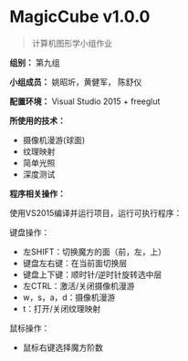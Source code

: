 # MagicCube v1.0.0

> 计算机图形学小组作业

**组别：** 第九组

**小组成员：** 姚昭圻，黄健军， 陈舒仪

**配置环境：** Visual Studio 2015 + freeglut

**所使用的技术：**

* 摄像机漫游(球面)
* 纹理映射
* 简单光照
* 深度测试

**程序相关操作：**

使用VS2015编译并运行项目，运行可执行程序：

键盘操作：

* 左SHIFT：切换魔方的面（前，左，上）
* 键盘左右键：在当前面切换层
* 键盘上下键：顺时针/逆时针旋转选中层
* 左CTRL：激活/关闭摄像机漫游
* w，s，a，d：摄像机漫游
* t：打开/关闭纹理映射

鼠标操作：

* 鼠标右键选择魔方阶数
